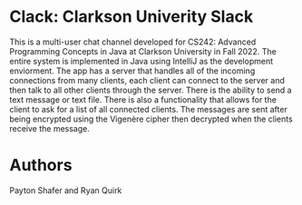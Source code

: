 # Clack: Clarkson Univerity Slack
This is a multi-user chat channel developed for CS242: Advanced Programming Concepts in Java at Clarkson University in Fall 2022. The entire system 
is implemented in Java using IntelliJ as the development enviorment. The app has a server that handles all of the incoming connections from many clients, 
each client can connect to the server and then talk to all other clients through the server. There is the ability to send a text message or text file.
There is also a functionality that allows for the client to ask for a list of all connected clients. The messages are sent after being encrypted using the 
Vigenère cipher then decrypted when the clients receive the message.

# Authors
Payton Shafer and Ryan Quirk
